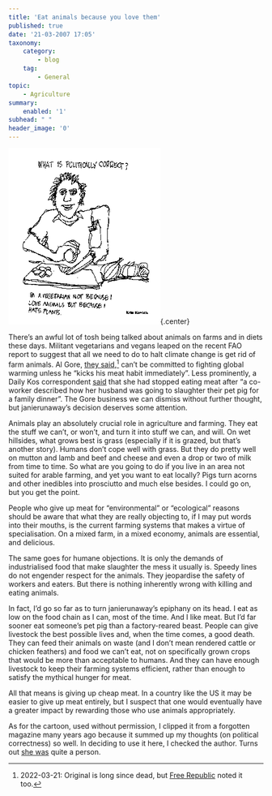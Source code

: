 ```yaml
---
title: 'Eat animals because you love them'
published: true
date: '21-03-2007 17:05'
taxonomy:
    category:
        - blog
    tag:
        - General
topic:
    - Agriculture
summary:
    enabled: '1'
subhead: " "
header_image: '0'
---
```


![Cartoon of a man slicing onions. He is saying: I'm a vegetarian not because I love animals but because I hate plants](KrisKovick.png){.center} 

There’s an awful lot of tosh being talked about animals on farms and in diets these days. Militant vegetarians and vegans leaped on the recent FAO report to suggest that all we need to do to halt climate change is get rid of farm animals. Al Gore, [they said](https://freerepublic.com/focus/f-news/1796318/posts),[^1] can’t be committed to fighting global warming unless he “kicks his meat habit immediately”. Less prominently, a Daily Kos correspondent [said](https://www.dailykos.com/stories/2007/3/18/313119/-) that she had stopped eating meat after “a co-worker described how her husband was going to slaughter their pet pig for a family dinner”. The Gore business we can dismiss without further thought, but janierunaway’s decision deserves some attention.

[^1]: 2022-03-21: Original is long since dead, but [Free Republic](https://freerepublic.com/focus/f-news/1796318/posts) noted it too.

Animals play an absolutely crucial role in agriculture and farming. They eat the stuff we can’t, or won’t, and turn it into stuff we can, and will. On wet hillsides, what grows best is grass (especially if it is grazed, but that’s another story). Humans don’t cope well with grass. But they do pretty well on mutton and lamb and beef and cheese and even a drop or two of milk from time to time. So what are you going to do if you live in an area not suited for arable farming, and yet you want to eat locally? Pigs turn acorns and other inedibles into prosciutto and much else besides. I could go on, but you get the point.

People who give up meat for “environmental” or “ecological” reasons should be aware that what they are really objecting to, if I may put words into their mouths, is the current farming systems that makes a virtue of specialisation. On a mixed farm, in a mixed economy, animals are essential, and delicious.

The same goes for humane objections. It is only the demands of industrialised food that make slaughter the mess it usually is. Speedy lines do not engender respect for the animals. They jeopardise the safety of workers and eaters. But there is nothing inherently wrong with killing and eating animals.

In fact, I’d go so far as to turn janierunaway’s epiphany on its head. I eat as low on the food chain as I can, most of the time. And I like meat. But I’d far sooner eat someone’s pet pig than a factory-reared beast. People can give livestock the best possible lives and, when the time comes, a good death. They can feed their animals on waste (and I don’t mean rendered cattle or chicken feathers) and food we can’t eat, not on specifically grown crops that would be more than acceptable to humans. And they can have enough livestock to keep their farming systems efficient, rather than enough to satisfy the mythical hunger for meat.

All that means is giving up cheap meat. In a country like the US it may be easier to give up meat entirely, but I suspect that one would eventually have a greater impact by rewarding those who use animals appropriately.

As for the cartoon, used without permission, I clipped it from a forgotten magazine many years ago because it summed up my thoughts (on political correctness) so well. In deciding to use it here, I checked the author. Turns out [she was](https://web.archive.org/web/20061117193825/http://home.mindspring.com/%7Ekatrap/LAGAI/UVNov2001.htm#Kris) quite a person.
